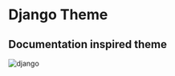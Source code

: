 # Django Theme
## Documentation inspired theme
![django](https://raw.githubusercontent.com/victorze/vscode-theme-django/master/images/django.png)
